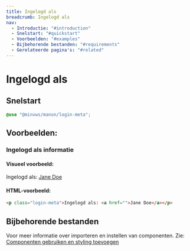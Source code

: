 ```yaml
---
title: Ingelogd als
breadcrumb: Ingelogd als
nav:
  - Introductie: "#introduction"
  - Snelstart: "#quickstart"
  - Voorbeelden: "#examples"
  - Bijbehorende bestanden: "#requirements"
  - Gerelateerde pagina's: "#related"
---
```


<h1 id="introduction">Ingelogd als</h1>

<h2 id="quickstart">Snelstart</h2>

```scss
@use "@minvws/manon/login-meta";
```

<h2 id="examples">Voorbeelden:</h2>

### Ingelogd als informatie

#### Visueel voorbeeld:

<p class="login-meta">Ingelogd als: <a href="login-meta">Jane Doe</a></p>

#### HTML-voorbeeld:

```html
<p class="login-meta">Ingelogd als: <a href="">Jane Doe</a></p>
```

<h2 id="requirements">Bijbehorende bestanden</h2>

Voor meer informatie over importeren en instellen van componenten. Zie:
[Componenten gebruiken en styling toevoegen](/documentation/import-styling)
